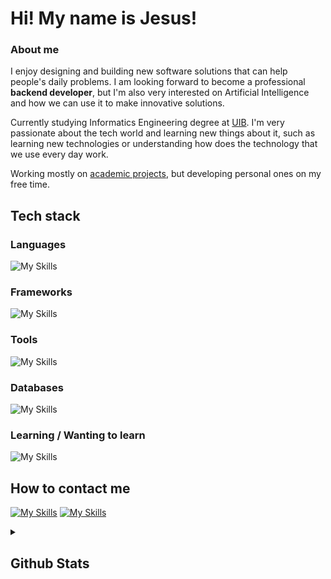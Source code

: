 # **Hi! My name is Jesus!**

### **About me**
I enjoy designing and building new software solutions that can help people's daily problems. I am looking forward to become a professional **backend developer**, but I'm also very interested on Artificial Intelligence and how we can use it to make innovative solutions.

Currently studying Informatics Engineering degree at [UIB](https://www.uib.cat/). I'm very passionate about the tech world and learning new things about it, such as learning new technologies or understanding how does the technology that we use every day work.

Working mostly on [academic projects](https://github.com/jcasben/Programacion-Ing-Informatica), but developing personal ones on my free time.

## **Tech stack**

### **Languages**

![My Skills](https://go-skill-icons.vercel.app/api/icons?i=java,rust,c&titles=true)

### **Frameworks**

![My Skills](https://go-skill-icons.vercel.app/api/icons?i=spring,angular,rocket&titles=true)

### **Tools**

![My Skills](https://go-skill-icons.vercel.app/api/icons?i=git,docker,github,postman&titles=true)

### **Databases**

![My Skills](https://go-skill-icons.vercel.app/api/icons?i=mongodb&titles=true)

### **Learning / Wanting to learn**

![My Skills](https://go-skill-icons.vercel.app/api/icons?i=postgres,kotlin&titles=true)

## **How to contact me**
[![My Skills](https://skillicons.dev/icons?i=instagram)](https://www.instagram.com/jesuslearnstocode/)
[![My Skills](https://skillicons.dev/icons?i=linkedin)](https://www.linkedin.com/in/jesuscastillobenito/)

<details>
  <summary><h2>Github Stats</h2></summary>
  <img src="https://github-readme-stats.vercel.app/api/top-langs/?username=jcasben&layout=compact" />
</details>
